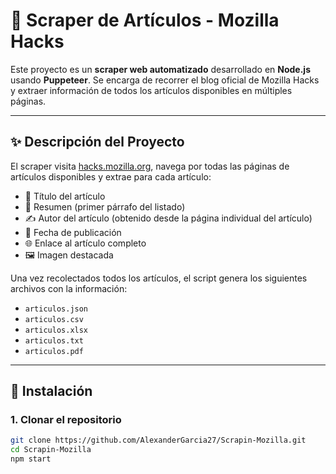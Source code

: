 # 📰 Scraper de Artículos - Mozilla Hacks

Este proyecto es un **scraper web automatizado** desarrollado en **Node.js** usando **Puppeteer**. Se encarga de recorrer el blog oficial de Mozilla Hacks y extraer información de todos los artículos disponibles en múltiples páginas.

---

## ✨ Descripción del Proyecto

El scraper visita [hacks.mozilla.org](https://hacks.mozilla.org/), navega por todas las páginas de artículos disponibles y extrae para cada artículo:

- 📝 Título del artículo  
- 📄 Resumen (primer párrafo del listado)  
- ✍️ Autor del artículo (obtenido desde la página individual del artículo)  
- 📅 Fecha de publicación  
- 🌐 Enlace al artículo completo  
- 🖼️ Imagen destacada

Una vez recolectados todos los artículos, el script genera los siguientes archivos con la información:

- `articulos.json`
- `articulos.csv`
- `articulos.xlsx`
- `articulos.txt`
- `articulos.pdf`

---

## 🚀 Instalación

### 1. Clonar el repositorio

```bash
git clone https://github.com/AlexanderGarcia27/Scrapin-Mozilla.git
cd Scrapin-Mozilla
npm start
